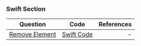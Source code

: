 ### Swift Section
|                                     Question                                     |    Code    |     References    |
|----------|:-------------:|------:|
|  [Remove Element](https://leetcode.com/problems/remove-element/)  |  [Swift Code](https://github.com/SwapnanilDhol/Coding-Interview-Challenges/blob/master/Swift/Remove-Element.swift) | - |
